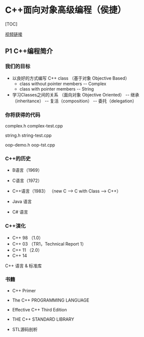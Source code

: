 # C++面向对象高级编程（侯捷）

[TOC]

[视频链接](https://www.youtube.com/playlist?list=PL-X74YXt4LVZ137kKM5dNfCIC4tsScerb)

## P1 C++编程简介

### 我们的目标

- 以良好的方式编写 C++ class （基于对象 Objective Based）
    - class without pointer members
    -- Complex
    - class with pointer members
    -- String
- 学习Classes之间的关系 （面向对象 Objective Oriented）
    -- 继承（inheritance）
    -- 复活（composition）
    -- 委托（delegation）

### 你将获得的代码

complex.h
complex-test.cpp

string.h
string-test.cpp

oop-demo.h
oop-tst.cpp

### C++的历史

- B语言（1969）
- C语言（1972）
- C++语言（1983）
（new C --> C with Class --> C++）

- Java 语言
- C# 语言

### C++演化

- C++ 98 （1.0）
- C++ 03 （TR1，Technical Report 1）
- C++ 11 （2.0）
- C++ 14

C++ 语言 & 标准库

### 书籍

- C++ Primer
- The C++ PROGRAMMING LANGUAGE

- Effective C++ Third Edition
- THE C++ STANDARD LIBRARY
- STL源码剖析

